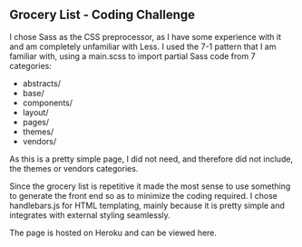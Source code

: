 ## Grocery List - Coding Challenge

I chose Sass as the CSS preprocessor, as I have some experience with it and am completely unfamiliar with Less.  I used the 7-1 pattern that I am familiar with, using a main.scss to import partial Sass code from 7 categories:
- abstracts/
- base/
- components/
- layout/
- pages/
- themes/
- vendors/

As this is a pretty simple page, I did not need, and therefore did not include, the themes or vendors categories.

Since the grocery list is repetitive it made the most sense to use something to generate the front end so as to minimize the coding required.  I chose handlebars.js for HTML templating, mainly because it is pretty simple and integrates with external styling seamlessly.

The page is hosted on Heroku and can be viewed here.